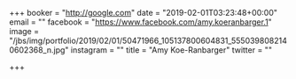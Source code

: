 +++
booker = "http://google.com"
date = "2019-02-01T03:23:48+00:00"
email = ""
facebook = "https://www.facebook.com/amy.koeranbarger.1"
image = "/jbs/img/portfolio/2019/02/01/50471966_105137800604831_5550398082140602368_n.jpg"
instagram = ""
title = "Amy Koe-Ranbarger"
twitter = ""

+++
